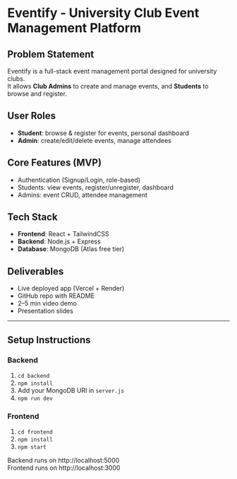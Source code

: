 # Eventify - University Club Event Management Platform

## Problem Statement
Eventify is a full-stack event management portal designed for university clubs.  
It allows **Club Admins** to create and manage events, and **Students** to browse and register.

## User Roles
- **Student**: browse & register for events, personal dashboard  
- **Admin**: create/edit/delete events, manage attendees  

## Core Features (MVP)
- Authentication (Signup/Login, role-based)  
- Students: view events, register/unregister, dashboard  
- Admins: event CRUD, attendee management  

## Tech Stack
- **Frontend**: React + TailwindCSS  
- **Backend**: Node.js + Express  
- **Database**: MongoDB (Atlas free tier)  

## Deliverables
- Live deployed app (Vercel + Render)  
- GitHub repo with README  
- 2–5 min video demo  
- Presentation slides
---------------------------------------------------------------------------------------------------------
## Setup Instructions

### Backend
1. `cd backend`
2. `npm install`
3. Add your MongoDB URI in `server.js`
4. `npm run dev`

### Frontend
1. `cd frontend`
2. `npm install`
3. `npm start`

Backend runs on http://localhost:5000  
Frontend runs on http://localhost:3000
